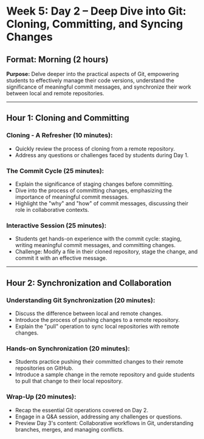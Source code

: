 # Week 5: Day 2 – Deep Dive into Git: Cloning, Committing, and Syncing Changes

## Format: Morning (2 hours)

**Purpose:** Delve deeper into the practical aspects of Git, empowering students to effectively manage their code versions, understand the significance of meaningful commit messages, and synchronize their work between local and remote repositories.

---

## Hour 1: Cloning and Committing

### Cloning - A Refresher (10 minutes):

- Quickly review the process of cloning from a remote repository.
- Address any questions or challenges faced by students during Day 1.

### The Commit Cycle (25 minutes):

- Explain the significance of staging changes before committing.
- Dive into the process of committing changes, emphasizing the importance of meaningful commit messages.
- Highlight the "why" and "how" of commit messages, discussing their role in collaborative contexts.

### Interactive Session (25 minutes):

- Students get hands-on experience with the commit cycle: staging, writing meaningful commit messages, and committing changes.
- Challenge: Modify a file in their cloned repository, stage the change, and commit it with an effective message.

---

## Hour 2: Synchronization and Collaboration

### Understanding Git Synchronization (20 minutes):

- Discuss the difference between local and remote changes.
- Introduce the process of pushing changes to a remote repository.
- Explain the "pull" operation to sync local repositories with remote changes.

### Hands-on Synchronization (20 minutes):

- Students practice pushing their committed changes to their remote repositories on GitHub.
- Introduce a sample change in the remote repository and guide students to pull that change to their local repository.

### Wrap-Up (20 minutes):

- Recap the essential Git operations covered on Day 2.
- Engage in a Q&A session, addressing any challenges or questions.
- Preview Day 3's content: Collaborative workflows in Git, understanding branches, merges, and managing conflicts.

